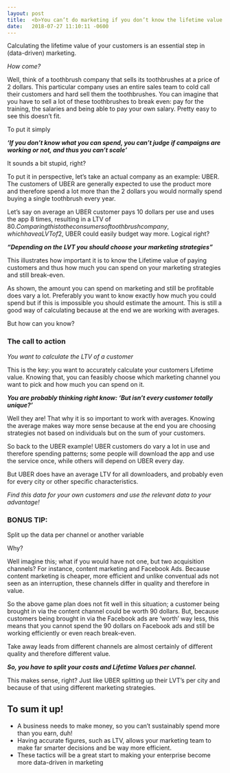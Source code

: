 ```yaml
---
layout: post
title:  <b>You can’t do marketing if you don’t know the lifetime value of your customers</b>
date:   2018-07-27 11:10:11 -0600
---
```


Calculating the lifetime value of your customers is an essential step in (data-driven) marketing.
 
*How come?*
 
Well, think of a toothbrush company that sells its toothbrushes at a price of 2 dollars. This particular company uses an entire sales team to cold call their customers and hard sell them the toothbrushes. You can imagine that you have to sell a lot of these toothbrushes to break even: pay for the training, the salaries and being able to pay your own salary. Pretty easy to see this doesn’t fit.
 
To put it simply
 
***‘If you don’t know what you can spend, you can’t judge if campaigns are working or not, and thus you can’t scale’***

It sounds a bit stupid, right?

To put it in perspective, let’s take an actual company as an example: UBER. The customers of UBER are generally expected to use the product more and therefore spend a lot more than the 2 dollars you would normally spend buying a single toothbrush every year.

Let’s say on average an UBER customer pays 10 dollars per use and uses the app 8 times, resulting in a LTV of 80$. Comparing this to the consumers of  toothbrush company, which have a LVT of 2$, UBER could easily budget way more. Logical right?

***“Depending on the LVT you should choose your marketing strategies”***
 
This illustrates how important it is to know the Lifetime value of paying customers and thus how much you can spend on your marketing strategies and still break-even.
 
As shown, the amount you can spend on marketing and still be profitable does vary a lot. Preferably you want to know exactly how much you could spend but if this is impossible you should estimate the amount.  This is still a good way of calculating because at the end we are working with averages.

But how can you know?
 
 
### The call to action

*You want to calculate the LTV of a customer*
           
This is the key: you want to accurately calculate your customers Lifetime value. Knowing that, you can feasibly choose which marketing channel you want to pick and how much you can spend on it.
 
***You are probably thinking right know: ‘But isn’t every customer totally unique?’***

Well they are! That why it is so important to work with averages. Knowing the average makes way more sense because at the end you are choosing strategies  not based on individuals but on the sum of your customers.
 
So back to the UBER example! UBER customers do vary a lot in use and therefore spending patterns; some people will download the app and use the service once, while others will depend on UBER every day.

But UBER does have an average LTV for all downloaders, and probably even for every city or other specific characteristics.
 
*Find this data for your own customers and use the relevant data to your advantage!*
 

### BONUS TIP:

Split up the data per channel or another variable

Why?
 
Well imagine this; what if you would have not one, but two acquisition channels? For instance, content marketing and Facebook Ads. Because content marketing is cheaper, more efficient and unlike conventual ads not seen as an interruption, these channels differ in quality and therefore in value.
 
So the above game plan does not fit well in this situation; a customer being brought in via the content channel could be worth 90 dollars. But, because customers being brought in via the Facebook ads are ‘worth’ way less, this means that you cannot spend the 90 dollars on Facebook ads and still be working efficiently or even reach break-even.
 
 
Take away leads from different channels are almost certainly of different quality and therefore different value.
 
***So, you have to split your costs and Lifetime Values per channel.***

This makes sense, right? Just like UBER splitting up their LVT’s per city and because of that using different marketing strategies.
 

## To sum it up!
- A business needs to make money, so you can’t sustainably spend more than you earn, duh!
- Having accurate figures, such as LTV, allows your marketing team to make far smarter decisions and be way more efficient.
- These tactics will be a great start to making your enterprise become more data-driven in marketing


